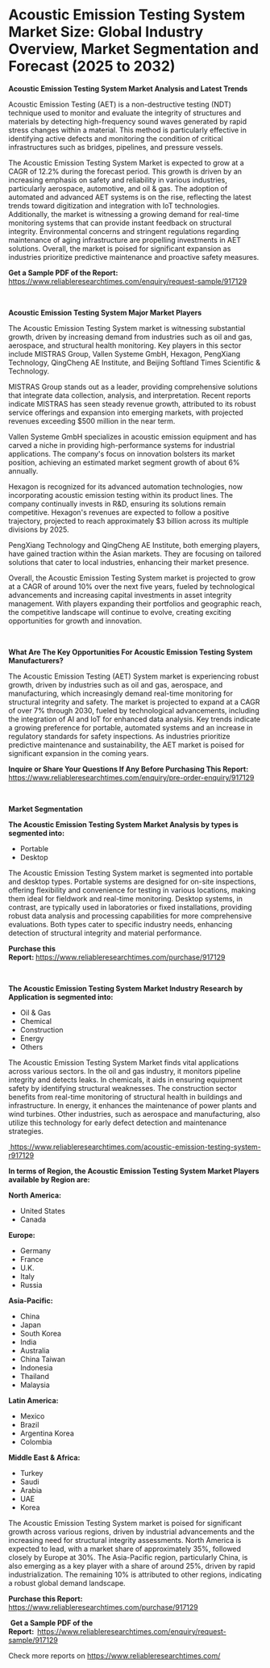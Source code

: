 <p><h1>Acoustic Emission Testing System Market Size: Global Industry Overview, Market Segmentation and Forecast (2025 to 2032)</h1></p><p><strong>Acoustic Emission Testing System Market Analysis and Latest Trends</strong></p>
<p><p>Acoustic Emission Testing (AET) is a non-destructive testing (NDT) technique used to monitor and evaluate the integrity of structures and materials by detecting high-frequency sound waves generated by rapid stress changes within a material. This method is particularly effective in identifying active defects and monitoring the condition of critical infrastructures such as bridges, pipelines, and pressure vessels.</p><p>The Acoustic Emission Testing System Market is expected to grow at a CAGR of 12.2% during the forecast period. This growth is driven by an increasing emphasis on safety and reliability in various industries, particularly aerospace, automotive, and oil & gas. The adoption of automated and advanced AET systems is on the rise, reflecting the latest trends toward digitization and integration with IoT technologies. Additionally, the market is witnessing a growing demand for real-time monitoring systems that can provide instant feedback on structural integrity. Environmental concerns and stringent regulations regarding maintenance of aging infrastructure are propelling investments in AET solutions. Overall, the market is poised for significant expansion as industries prioritize predictive maintenance and proactive safety measures.</p></p>
<p><strong>Get a Sample PDF of the Report:&nbsp;</strong> <a href="https://www.reliableresearchtimes.com/enquiry/request-sample/917129?utm_campaign=3542&utm_medium=2&utm_source=Github&utm_content=ia&utm_term=11042025&utm_id=acoustic-emission-testing-system">https://www.reliableresearchtimes.com/enquiry/request-sample/917129</a></p>
<p>&nbsp;</p>
<p><strong>Acoustic Emission Testing System Major Market Players</strong></p>
<p><p>The Acoustic Emission Testing System market is witnessing substantial growth, driven by increasing demand from industries such as oil and gas, aerospace, and structural health monitoring. Key players in this sector include MISTRAS Group, Vallen Systeme GmbH, Hexagon, PengXiang Technology, QingCheng AE Institute, and Beijing Softland Times Scientific & Technology.</p><p>MISTRAS Group stands out as a leader, providing comprehensive solutions that integrate data collection, analysis, and interpretation. Recent reports indicate MISTRAS has seen steady revenue growth, attributed to its robust service offerings and expansion into emerging markets, with projected revenues exceeding $500 million in the near term.</p><p>Vallen Systeme GmbH specializes in acoustic emission equipment and has carved a niche in providing high-performance systems for industrial applications. The company's focus on innovation bolsters its market position, achieving an estimated market segment growth of about 6% annually.</p><p>Hexagon is recognized for its advanced automation technologies, now incorporating acoustic emission testing within its product lines. The company continually invests in R&D, ensuring its solutions remain competitive. Hexagon's revenues are expected to follow a positive trajectory, projected to reach approximately $3 billion across its multiple divisions by 2025.</p><p>PengXiang Technology and QingCheng AE Institute, both emerging players, have gained traction within the Asian markets. They are focusing on tailored solutions that cater to local industries, enhancing their market presence.</p><p>Overall, the Acoustic Emission Testing System market is projected to grow at a CAGR of around 10% over the next five years, fueled by technological advancements and increasing capital investments in asset integrity management. With players expanding their portfolios and geographic reach, the competitive landscape will continue to evolve, creating exciting opportunities for growth and innovation.</p></p>
<p>&nbsp;</p>
<p><strong>What Are The Key Opportunities For Acoustic Emission Testing System Manufacturers?</strong></p>
<p><p>The Acoustic Emission Testing (AET) System market is experiencing robust growth, driven by industries such as oil and gas, aerospace, and manufacturing, which increasingly demand real-time monitoring for structural integrity and safety. The market is projected to expand at a CAGR of over 7% through 2030, fueled by technological advancements, including the integration of AI and IoT for enhanced data analysis. Key trends indicate a growing preference for portable, automated systems and an increase in regulatory standards for safety inspections. As industries prioritize predictive maintenance and sustainability, the AET market is poised for significant expansion in the coming years.</p></p>
<p><strong>Inquire or Share Your Questions If Any Before Purchasing This Report:</strong> <a href="https://www.reliableresearchtimes.com/enquiry/pre-order-enquiry/917129?utm_campaign=3542&utm_medium=2&utm_source=Github&utm_content=ia&utm_term=11042025&utm_id=acoustic-emission-testing-system">https://www.reliableresearchtimes.com/enquiry/pre-order-enquiry/917129</a></p>
<p>&nbsp;</p>
<p><strong>Market Segmentation</strong></p>
<p><strong>The Acoustic Emission Testing System Market Analysis by types is segmented into:</strong></p>
<p><ul><li>Portable</li><li>Desktop</li></ul></p>
<p><p>The Acoustic Emission Testing System market is segmented into portable and desktop types. Portable systems are designed for on-site inspections, offering flexibility and convenience for testing in various locations, making them ideal for fieldwork and real-time monitoring. Desktop systems, in contrast, are typically used in laboratories or fixed installations, providing robust data analysis and processing capabilities for more comprehensive evaluations. Both types cater to specific industry needs, enhancing detection of structural integrity and material performance.</p></p>
<p><strong>Purchase this Report:&nbsp;</strong><a href="https://www.reliableresearchtimes.com/purchase/917129?utm_campaign=3542&utm_medium=2&utm_source=Github&utm_content=ia&utm_term=11042025&utm_id=acoustic-emission-testing-system">https://www.reliableresearchtimes.com/purchase/917129</a></p>
<p>&nbsp;</p>
<p><strong>The Acoustic Emission Testing System Market Industry Research by Application is segmented into:</strong></p>
<p><ul><li>Oil & Gas</li><li>Chemical</li><li>Construction</li><li>Energy</li><li>Others</li></ul></p>
<p><p>The Acoustic Emission Testing System Market finds vital applications across various sectors. In the oil and gas industry, it monitors pipeline integrity and detects leaks. In chemicals, it aids in ensuring equipment safety by identifying structural weaknesses. The construction sector benefits from real-time monitoring of structural health in buildings and infrastructure. In energy, it enhances the maintenance of power plants and wind turbines. Other industries, such as aerospace and manufacturing, also utilize this technology for early defect detection and maintenance strategies.</p></p>
<p><a href="https://www.reliableresearchtimes.com/acoustic-emission-testing-system-r917129?utm_campaign=3542&utm_medium=2&utm_source=Github&utm_content=ia&utm_term=11042025&utm_id=acoustic-emission-testing-system">&nbsp;https://www.reliableresearchtimes.com/acoustic-emission-testing-system-r917129</a></p>
<p><strong>In terms of Region, the Acoustic Emission Testing System Market Players available by Region are:</strong></p>
<p>
    <p> <strong> North America: </strong>
        <ul>
            <li>United States</li>
            <li>Canada</li>
        </ul>
        </p> 
    <p> <strong> Europe: </strong>
        <ul>
            <li>Germany</li>
            <li>France</li>
            <li>U.K.</li>
            <li>Italy</li>
            <li>Russia</li>
        </ul>
        </p> 
    <p> <strong> Asia-Pacific: </strong>
        <ul>
            <li>China</li>
            <li>Japan</li>
            <li>South Korea</li>
            <li>India</li>
            <li>Australia</li>
            <li>China Taiwan</li>
            <li>Indonesia</li>
            <li>Thailand</li>
            <li>Malaysia</li>
        </ul>
        </p> 
    <p> <strong> Latin America: </strong>
        <ul>
            <li>Mexico</li>
            <li>Brazil</li>
            <li>Argentina Korea</li>
            <li>Colombia</li>
        </ul>
        </p> 
    <p> <strong> Middle East & Africa: </strong>
        <ul>
            <li>Turkey</li>
            <li>Saudi</li>
            <li>Arabia</li>
            <li>UAE</li>
            <li>Korea</li>
        </ul>
    </p>
    </p>
<p><p>The Acoustic Emission Testing System market is poised for significant growth across various regions, driven by industrial advancements and the increasing need for structural integrity assessments. North America is expected to lead, with a market share of approximately 35%, followed closely by Europe at 30%. The Asia-Pacific region, particularly China, is also emerging as a key player with a share of around 25%, driven by rapid industrialization. The remaining 10% is attributed to other regions, indicating a robust global demand landscape.</p></p>
<p><strong>Purchase this Report: </strong><a href="https://www.reliableresearchtimes.com/purchase/917129?utm_campaign=3542&utm_medium=2&utm_source=Github&utm_content=ia&utm_term=11042025&utm_id=acoustic-emission-testing-system">https://www.reliableresearchtimes.com/purchase/917129</a></p>
<p>&nbsp;<strong>Get a Sample PDF of the Report:&nbsp;&nbsp;</strong><a href="https://www.reliableresearchtimes.com/enquiry/request-sample/917129?utm_campaign=3542&utm_medium=2&utm_source=Github&utm_content=ia&utm_term=11042025&utm_id=acoustic-emission-testing-system">https://www.reliableresearchtimes.com/enquiry/request-sample/917129</a></p>
<p><strong></strong></p>
<p>Check more reports on <a href="https://www.reliableresearchtimes.com/?utm_campaign=3542&utm_medium=2&utm_source=Github&utm_content=ia&utm_term=11042025&utm_id=acoustic-emission-testing-system">https://www.reliableresearchtimes.com/</a></p>